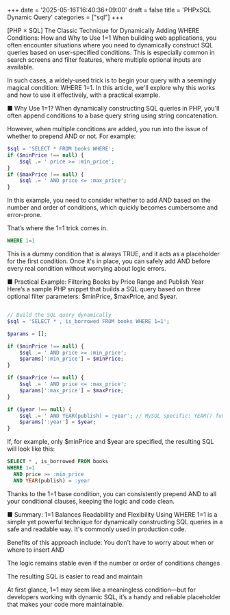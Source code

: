 +++
date = '2025-05-16T16:40:36+09:00'
draft = false
title = 'PHPxSQL Dynamic Query'
categories = ["sql"]
+++


[PHP × SQL] The Classic Technique for Dynamically Adding WHERE Conditions: How and Why to Use 1=1
When building web applications, you often encounter situations where you need to dynamically construct SQL queries based on user-specified conditions. This is especially common in search screens and filter features, where multiple optional inputs are available.

In such cases, a widely-used trick is to begin your query with a seemingly magical condition: WHERE 1=1. In this article, we'll explore why this works and how to use it effectively, with a practical example.

■ Why Use 1=1?
When dynamically constructing SQL queries in PHP, you'll often append conditions to a base query string using string concatenation.

However, when multiple conditions are added, you run into the issue of whether to prepend AND or not. For example:

```php
$sql = 'SELECT * FROM books WHERE';
if ($minPrice !== null) {
    $sql .= ' price >= :min_price';
}
if ($maxPrice !== null) {
    $sql .= ' AND price <= :max_price';
}

```


In this example, you need to consider whether to add AND based on the number and order of conditions, which quickly becomes cumbersome and error-prone.

That’s where the 1=1 trick comes in.

```sql
WHERE 1=1

```

This is a dummy condition that is always TRUE, and it acts as a placeholder for the first condition. Once it's in place, you can safely add AND before every real condition without worrying about logic errors.

■ Practical Example: Filtering Books by Price Range and Publish Year
Here’s a sample PHP snippet that builds a SQL query based on three optional filter parameters: $minPrice, $maxPrice, and $year.



```php

// Build the SQL query dynamically
$sql = 'SELECT * , is_borrowed FROM books WHERE 1=1';

$params = [];

if ($minPrice !== null) {
    $sql .= ' AND price >= :min_price';
    $params[':min_price'] = $minPrice;
}

if ($maxPrice !== null) {
    $sql .= ' AND price <= :max_price';
    $params[':max_price'] = $maxPrice;
}

if ($year !== null) {
    $sql .= ' AND YEAR(publish) = :year'; // MySQL specific: YEAR() function
    $params[':year'] = $year;
}

```

If, for example, only $minPrice and $year are specified, the resulting SQL will look like this:


```sql
SELECT * , is_borrowed FROM books
WHERE 1=1
  AND price >= :min_price
  AND YEAR(publish) = :year

```

Thanks to the 1=1 base condition, you can consistently prepend AND to all your conditional clauses, keeping the logic and code clean.

■ Summary: 1=1 Balances Readability and Flexibility
Using WHERE 1=1 is a simple yet powerful technique for dynamically constructing SQL queries in a safe and readable way. It's commonly used in production code.

Benefits of this approach include:
You don’t have to worry about when or where to insert AND

The logic remains stable even if the number or order of conditions changes

The resulting SQL is easier to read and maintain

At first glance, 1=1 may seem like a meaningless condition—but for developers working with dynamic SQL, it’s a handy and reliable placeholder that makes your code more maintainable.


